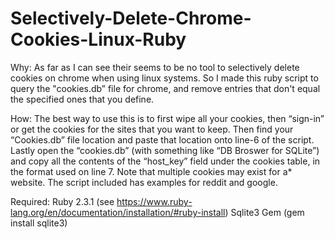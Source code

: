 # Selectively-Delete-Chrome-Cookies-Linux-Ruby

Why:
As far as I can see their seems to be no tool to selectively delete cookies on chrome when using linux systems. So I made this ruby script to query the "cookies.db” file for chrome, and remove entries that don't equal the specified ones that you define.  

How: 
The best way to use this is to first wipe all your cookies, then “sign-in” or get the cookies for the sites that you want to keep. Then  find your “Cookies.db” file location and paste that location onto line-6 of the script. Lastly open the “cookies.db” (with something like “DB Broswer for SQLite”) and copy all the contents of the “host_key” field under the cookies table, in the format used on line 7. Note that multiple cookies may exist for a* website. The script included has examples for reddit and google.  


Required: 
Ruby 2.3.1 (see https://www.ruby-lang.org/en/documentation/installation/#ruby-install) 
Sqlite3 Gem (gem install sqlite3)
